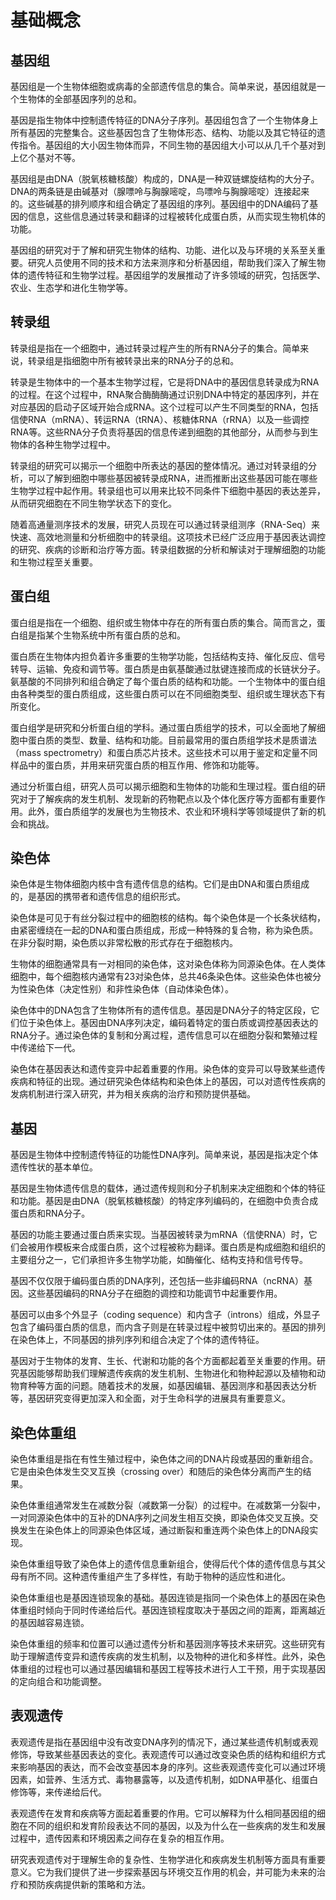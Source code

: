# 基础概念

## 基因组

基因组是一个生物体细胞或病毒的全部遗传信息的集合。简单来说，基因组就是一个生物体的全部基因序列的总和。

基因是指生物体中控制遗传特征的DNA分子序列。基因组包含了一个生物体身上所有基因的完整集合。这些基因包含了生物体形态、结构、功能以及其它特征的遗传指令。基因组的大小因生物体而异，不同生物的基因组大小可以从几千个基对到上亿个基对不等。

基因组是由DNA（脱氧核糖核酸）构成的，DNA是一种双链螺旋结构的大分子。DNA的两条链是由碱基对（腺嘌呤与胸腺嘧啶，鸟嘌呤与胸腺嘧啶）连接起来的。这些碱基的排列顺序和组合确定了基因组的序列。基因组中的DNA编码了基因的信息，这些信息通过转录和翻译的过程被转化成蛋白质，从而实现生物机体的功能。

基因组的研究对于了解和研究生物体的结构、功能、进化以及与环境的关系至关重要。研究人员使用不同的技术和方法来测序和分析基因组，帮助我们深入了解生物体的遗传特征和生物学过程。基因组学的发展推动了许多领域的研究，包括医学、农业、生态学和进化生物学等。



## 转录组

转录组是指在一个细胞中，通过转录过程产生的所有RNA分子的集合。简单来说，转录组是指细胞中所有被转录出来的RNA分子的总和。

转录是生物体中的一个基本生物学过程，它是将DNA中的基因信息转录成为RNA的过程。在这个过程中，RNA聚合酶酶酶通过识别DNA中特定的基因序列，并在对应基因的启动子区域开始合成RNA。这个过程可以产生不同类型的RNA，包括信使RNA（mRNA）、转运RNA（tRNA）、核糖体RNA（rRNA）以及一些调控RNA等。这些RNA分子负责将基因的信息传递到细胞的其他部分，从而参与到生物体的各种生物学过程中。

转录组的研究可以揭示一个细胞中所表达的基因的整体情况。通过对转录组的分析，可以了解到细胞中哪些基因被转录成RNA，进而推断出这些基因可能在哪些生物学过程中起作用。转录组也可以用来比较不同条件下细胞中基因的表达差异，从而研究细胞在不同生物学状态下的变化。

随着高通量测序技术的发展，研究人员现在可以通过转录组测序（RNA-Seq）来快速、高效地测量和分析细胞中的转录组。这项技术已经广泛应用于基因表达调控的研究、疾病的诊断和治疗等方面。转录组数据的分析和解读对于理解细胞的功能和生物过程至关重要。



## 蛋白组

蛋白组是指在一个细胞、组织或生物体中存在的所有蛋白质的集合。简而言之，蛋白组是指某个生物系统中所有蛋白质的总和。

蛋白质在生物体内担负着许多重要的生物学功能，包括结构支持、催化反应、信号转导、运输、免疫和调节等。蛋白质是由氨基酸通过肽键连接而成的长链状分子。氨基酸的不同排列和组合确定了每个蛋白质的结构和功能。一个生物体中的蛋白组由各种类型的蛋白质组成，这些蛋白质可以在不同细胞类型、组织或生理状态下有所变化。

蛋白组学是研究和分析蛋白组的学科。通过蛋白质组学的技术，可以全面地了解细胞中蛋白质的类型、数量、结构和功能。目前最常用的蛋白质组学技术是质谱法（mass spectrometry）和蛋白质芯片技术。这些技术可以用于鉴定和定量不同样品中的蛋白质，并用来研究蛋白质的相互作用、修饰和功能等。

通过分析蛋白组，研究人员可以揭示细胞和生物体的功能和生理过程。蛋白组的研究对于了解疾病的发生机制、发现新的药物靶点以及个体化医疗等方面都有重要作用。此外，蛋白质组学的发展也为生物技术、农业和环境科学等领域提供了新的机会和挑战。



## 染色体

染色体是生物体细胞内核中含有遗传信息的结构。它们是由DNA和蛋白质组成的，是基因的携带者和遗传信息的组织形式。

染色体是可见于有丝分裂过程中的细胞核的结构。每个染色体是一个长条状结构，由紧密缠绕在一起的DNA和蛋白质组成，形成一种特殊的复合物，称为染色质。在非分裂时期，染色质以非常松散的形式存在于细胞核内。

生物体的细胞通常具有一对相同的染色体，这对染色体称为同源染色体。在人类体细胞中，每个细胞核内通常有23对染色体，总共46条染色体。这些染色体也被分为性染色体（决定性别）和非性染色体（自动体染色体）。

染色体中的DNA包含了生物体所有的遗传信息。基因是DNA分子的特定区段，它们位于染色体上。基因由DNA序列决定，编码着特定的蛋白质或调控基因表达的RNA分子。通过染色体的复制和分离过程，遗传信息可以在细胞分裂和繁殖过程中传递给下一代。

染色体在基因表达和遗传变异中起着重要的作用。染色体的变异可以导致某些遗传疾病和特征的出现。通过研究染色体结构和染色体上的基因，可以对遗传性疾病的发病机制进行深入研究，并为相关疾病的治疗和预防提供基础。



## 基因

基因是生物体中控制遗传特征的功能性DNA序列。简单来说，基因是指决定个体遗传性状的基本单位。

基因是生物体遗传信息的载体，通过遗传规则和分子机制来决定细胞和个体的特征和功能。基因是由DNA（脱氧核糖核酸）的特定序列编码的，在细胞中负责合成蛋白质和RNA分子。

基因的功能主要通过蛋白质来实现。当基因被转录为mRNA（信使RNA）时，它们会被用作模板来合成蛋白质，这个过程被称为翻译。蛋白质是构成细胞和组织的主要组分之一，它们承担许多生物学功能，如酶催化、结构支持和信号传导。

基因不仅仅限于编码蛋白质的DNA序列，还包括一些非编码RNA（ncRNA）基因。这些基因编码的RNA分子在细胞的调控和功能调节中起重要作用。

基因可以由多个外显子（coding sequence）和内含子（introns）组成，外显子包含了编码蛋白质的信息，而内含子则是在转录过程中被剪切出来的。基因的排列在染色体上，不同基因的排列序列和组合决定了个体的遗传特征。

基因对于生物体的发育、生长、代谢和功能的各个方面都起着至关重要的作用。研究基因能够帮助我们理解遗传疾病的发生机制、生物进化和物种起源以及植物和动物育种等方面的问题。随着技术的发展，如基因编辑、基因测序和基因表达分析等，基因研究变得更加深入和全面，对于生命科学的进展具有重要意义。



## 染色体重组

染色体重组是指在有性生殖过程中，染色体之间的DNA片段或基因的重新组合。它是由染色体发生交叉互换（crossing over）和随后的染色体分离而产生的结果。

染色体重组通常发生在减数分裂（减数第一分裂）的过程中。在减数第一分裂中，一对同源染色体中的互补的DNA序列之间发生相互交换，即染色体交叉互换。交换发生在染色体上的同源染色体区域，通过断裂和重连两个染色体上的DNA段实现。

染色体重组导致了染色体上的遗传信息重新组合，使得后代个体的遗传信息与其父母有所不同。这种遗传重组产生了多样性，有助于物种的适应性和进化。

染色体重组也是基因连锁现象的基础。基因连锁是指同一个染色体上的基因在染色体重组时倾向于同时传递给后代。基因连锁程度取决于基因之间的距离，距离越近的基因越容易连锁。

染色体重组的频率和位置可以通过遗传分析和基因测序等技术来研究。这些研究有助于理解遗传变异和遗传疾病的发生机制，以及物种的进化和多样性。此外，染色体重组的过程也可以通过基因编辑和基因工程等技术进行人工干预，用于实现基因的定向组合和功能调整。



## 表观遗传

表观遗传是指在基因组中没有改变DNA序列的情况下，通过某些遗传机制或表观修饰，导致某些基因表达的变化。表观遗传可以通过改变染色质的结构和组织方式来影响基因的表达，而不会改变基因本身的序列。这些表观遗传变化可以通过环境因素，如营养、生活方式、毒物暴露等，以及遗传机制，如DNA甲基化、组蛋白修饰等，来传递给后代。

表观遗传在发育和疾病等方面起着重要的作用。它可以解释为什么相同基因组的细胞在不同的组织和发育阶段表达不同的基因，以及为什么在一些疾病的发生和发展过程中，遗传因素和环境因素之间存在复杂的相互作用。

研究表观遗传对于理解生命的复杂性、生物学进化和疾病发生机制等方面具有重要意义。它为我们提供了进一步探索基因与环境交互作用的机会，并可能为未来的治疗和预防疾病提供新的策略和方法。



